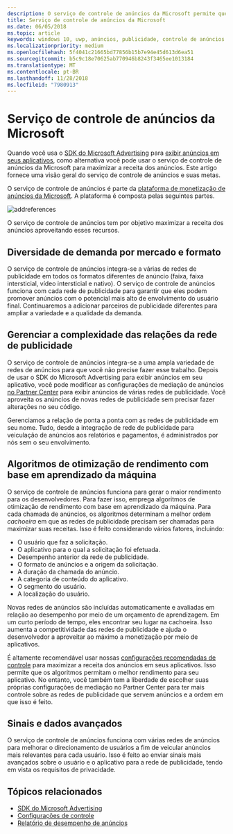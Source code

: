 ```yaml
---
description: O serviço de controle de anúncios da Microsoft permite que você maximize a receita do anúncio e os recursos de promoção do aplicativo ao exibir anúncios de várias redes de anúncios conhecidas.
title: Serviço de controle de anúncios da Microsoft
ms.date: 06/05/2018
ms.topic: article
keywords: windows 10, uwp, anúncios, publicidade, controle de anúncios
ms.localizationpriority: medium
ms.openlocfilehash: 5f4041c21665bd77856b15b7e94e45d613d6ea51
ms.sourcegitcommit: b5c9c18e70625ab770946b8243f3465ee1013184
ms.translationtype: MT
ms.contentlocale: pt-BR
ms.lasthandoff: 11/28/2018
ms.locfileid: "7980913"
---
```

# <a name="microsoft-ad-mediation-service"></a>Serviço de controle de anúncios da Microsoft

Quando você usa o [SDK do Microsoft Advertising](http://aka.ms/ads-sdk-uwp) para [exibir anúncios em seus aplicativos](display-ads-in-your-app.md), como alternativa você pode usar o serviço de controle de anúncios da Microsoft para maximizar a receita dos anúncios. Este artigo fornece uma visão geral do serviço de controle de anúncios e suas metas.

O serviço de controle de anúncios é parte da [plataforma de monetização de anúncios da Microsoft](https://developer.microsoft.com/windows/ad-monetization-platform). A plataforma é composta pelas seguintes partes.

![addreferences](images/ad-mediation-service.png)

O serviço de controle de anúncios tem por objetivo maximizar a receita dos anúncios aproveitando esses recursos.

## <a name="diversity-of-demand-by-market-and-format"></a>Diversidade de demanda por mercado e formato

O serviço de controle de anúncios integra-se a várias de redes de publicidade em todos os formatos diferentes de anúncio (faixa, faixa intersticial, vídeo intersticial e nativo). O serviço de controle de anúncios funciona com cada rede de publicidade para garantir que eles podem promover anúncios com o potencial mais alto de envolvimento do usuário final. Continuaremos a adicionar parceiros de publicidade diferentes para ampliar a variedade e a qualidade da demanda.

## <a name="manage-complexity-of-ad-network-relationships"></a>Gerenciar a complexidade das relações da rede de publicidade  

O serviço de controle de anúncios integra-se a uma ampla variedade de redes de anúncios para que você não precise fazer esse trabalho. Depois de usar o SDK do Microsoft Advertising para exibir anúncios em seu aplicativo, você pode modificar as configurações de mediação de anúncios [no Partner Center](../publish/in-app-ads.md#mediation-settings) para exibir anúncios de várias redes de publicidade. Você aproveita os anúncios de novas redes de publicidade sem precisar fazer alterações no seu código.

Gerenciamos a relação de ponta a ponta com as redes de publicidade em seu nome. Tudo, desde a integração de rede de publicidade para veiculação de anúncios aos relatórios e pagamentos, é administrados por nós sem o seu envolvimento.

## <a name="machine-learning-based-yield-optimization-algorithms"></a>Algoritmos de otimização de rendimento com base em aprendizado da máquina

O serviço de controle de anúncios funciona para gerar o maior rendimento para os desenvolvedores. Para fazer isso, emprega algoritmos de otimização de rendimento com base em aprendizado da máquina. Para cada chamada de anúncios, os algoritmos determinam a melhor ordem *cachoeira* em que as redes de publicidade precisam ser chamadas para maximizar suas receitas. Isso é feito considerando vários fatores, incluindo:

* O usuário que faz a solicitação.
* O aplicativo para o qual a solicitação foi efetuada.
* Desempenho anterior da rede de publicidade.
* O formato de anúncios e a origem da solicitação.
* A duração da chamada do anúncio.
* A categoria de conteúdo do aplicativo.
* O segmento do usuário.
* A localização do usuário.

Novas redes de anúncios são incluídas automaticamente e avaliadas em relação ao desempenho por meio de um orçamento de aprendizagem. Em um curto período de tempo, eles encontrar seu lugar na cachoeira. Isso aumenta a competitividade das redes de publicidade e ajuda o desenvolvedor a aproveitar ao máximo a monetização por meio de aplicativos.

É altamente recomendável usar nossas [configurações recomendadas de controle](../publish/in-app-ads.md#mediation-settings) para maximizar a receita dos anúncios em seus aplicativos. Isso permite que os algoritmos permitam o melhor rendimento para seu aplicativo. No entanto, você também tem a liberdade de escolher suas próprias configurações de mediação no Partner Center para ter mais controle sobre as redes de publicidade que servem anúncios e a ordem em que isso é feito.

## <a name="rich-data-and-signals"></a>Sinais e dados avançados

O serviço de controle de anúncios funciona com várias redes de anúncios para melhorar o direcionamento de usuários a fim de veicular anúncios mais relevantes para cada usuário. Isso é feito ao enviar sinais mais avançados sobre o usuário e o aplicativo para a rede de publicidade, tendo em vista os requisitos de privacidade.

## <a name="related-topics"></a>Tópicos relacionados

* [SDK do Microsoft Advertising](http://aka.ms/ads-sdk-uwp)
* [Configurações de controle](../publish/in-app-ads.md#mediation-settings)
* [Relatório de desempenho de anúncios](../publish/advertising-performance-report.md)
